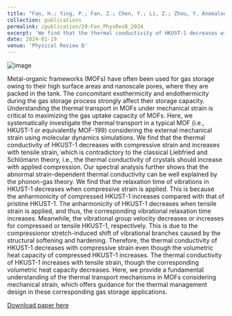 ```yaml
---
title: "Fan, H.; Ying, P.; Fan, Z.; Chen, Y.; Li, Z.; Zhou, Y. Anomalous strain-dependent thermal conductivity in the metal-organic framework HKUST-1. Physical Review B 2024, 109 (4). DOI: 10.1103/PhysRevB.109.045424"
collection: publications
permalink: /publication/29-Fan_PhysRevB_2024
excerpt: 'We find that the thermal conductivity of HKUST-1 decreases with compressive strain and increases with tensile strain, which is contradictory to the classical Liebfried and Schlömann theory, i.e., the thermal conductivity of crystals should increase with applied compression.'
date: 2024-01-19
venue: 'Physical Review B'
---
```

![image](https://github.com/hityingph/hityingph.github.io/assets/54773018/346a702e-06e1-46cd-b0e7-6ef1148436fa)

Metal-organic frameworks (MOFs) have often been used for gas storage owing to their high surface areas and nanoscale pores, where they are packed in the tank. The concomitant exothermicity and endothermicity during the gas storage process strongly affect their storage capacity. Understanding the thermal transport in MOFs under mechanical strain is critical to maximizing the gas uptake capacity of MOFs. Here, we systematically investigate the thermal transport in a typical MOF (i.e., HKUST-1 or equivalently MOF-199) considering the external mechanical strain using molecular dynamics simulations. We find that the thermal conductivity of HKUST-1 decreases with compressive strain and increases with tensile strain, which is contradictory to the classical Liebfried and Schlömann theory, i.e., the thermal conductivity of crystals should increase with applied compression. Our spectral analysis further shows that the abnormal strain-dependent thermal conductivity can be well explained by the phonon-gas theory. We find that the relaxation time of vibrations in HKUST-1 decreases when compressive strain is applied. This is because the anharmonicity of compressed HKUST-1 increases compared with that of pristine HKUST-1. The anharmonicity of HKUST-1 decreases when tensile strain is applied, and thus, the corresponding vibrational relaxation time increases. Meanwhile, the vibrational group velocity decreases or increases for compressed or tensile HKUST-1, respectively. This is due to the compressionor stretch-induced shift of vibrational branches caused by the structural softening and hardening. Therefore, the thermal conductivity of HKUST-1 decreases with compressive strain even though the volumetric heat capacity of compressed HKUST-1 increases. The thermal conductivity of HKUST-1 increases with tensile strain, though the corresponding volumetric heat capacity decreases. Here, we provide a fundamental understanding of the thermal transport mechanisms in MOFs considering mechanical strain, which offers guidance for the thermal management design in these corresponding gas storage applications.

[Download paper here](http://hityingph.github.io/files/29-Fan_PhysRevB_2024.pdf)

